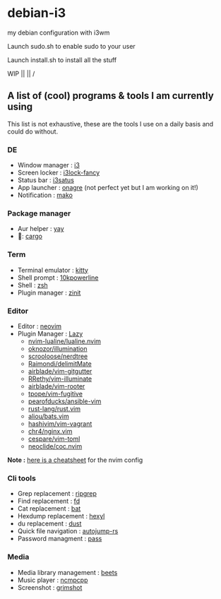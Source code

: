 # debian-i3
my debian configuration with i3wm

Launch sudo.sh to enable sudo to your user

Launch install.sh to install all the stuff

WIP
||
||
\/

## A list of (cool) programs & tools I am currently using   

This list is not exhaustive, these are the tools I use on a daily basis and could do without.

### DE
- Window manager : [i3](https://swaywm.org/)
- Screen locker : [i3lock-fancy](https://github.com/jovanlanik/gtklock)
- Status bar : [i3satus](https://github.com/oknozor/eww)
- App launcher : [onagre](https://github.com/oknozor/onagre) (not perfect yet but I am working on it!)
- Notification : [mako](https://github.com/emersion/mako)

### Package manager
- Aur helper : [yay](https://github.com/Jguer/yay)
- 🦀: [cargo](https://doc.rust-lang.org/cargo/)

### Term
- Terminal emulator : [kitty](https://github.com/jwilm/alacritty)
- Shell prompt : [10kpowerline](https://github.com/starship/starship)
- Shell : [zsh](https://www.zsh.org/)
- Plugin manager : [zinit](https://github.com/zsh-users/antigen)

### Editor
- Editor : [neovim](https://neovim.io/)
- Plugin Manager : [Lazy](https://github.com/junegunn/vim-plug)
    - [nvim-lualine/lualine.nvim](https://github.com/nvim-lualine/lualine)
    - [oknozor/illumination](https://github.com/oknozor/illumination)
    - [scrooloose/nerdtree](https://github.com/scrooloose/nerdtree)
    - [Raimondi/delimitMate](https://github.com/Raimondi/delimitMate)
    - [airblade/vim-gitgutter](https://github.com/airblade/vim-gitgutter)
    - [RRethy/vim-illuminate](https://github.com/RRethy/vim-illuminate)
    - [airblade/vim-rooter](https://github.com/airblade/vim-rooter)
    - [tpope/vim-fugitive](https://github.com/tpope/vim-fugitive)
    - [pearofducks/ansible-vim](https://github.com/pearofducks/ansible-vim)
    - [rust-lang/rust.vim](https://github.com/rust-lang/rust.vim)
    - [aliou/bats.vim](https://github.com/aliou/bats.vim)
    - [hashivim/vim-vagrant](https://github.com/hashivim/vim-vagrant)
    - [chr4/nginx.vim](https://github.com/chr4/nginx.vim)
    - [cespare/vim-toml](https://github.com/cespare/vim-toml)
    - [neoclide/coc.nvim](https://github.com/neoclide/coc.nvim)

**Note :** [here is a cheatsheet](docs/nvim_cheatsheet.md) for the nvim config 

### Cli tools
- Grep replacement : [ripgrep](https://github.com/BurntSushi/ripgrep)
- Find replacement : [fd](https://github.com/sharkdp/fd)
- Cat replacement : [bat](https://github.com/sharkdp/bat) 
- Hexdump replacement : [hexyl](https://github.com/sharkdp/hexyl) 
- du replacement : [dust](https://github.com/bootandy/dust) 
- Quick file navigation : [autojump-rs](https://github.com/xen0n/autojump-rs)
- Password managment : [pass](https://www.passwordstore.org/)

### Media
- Media library management : [beets](http://beets.io/)
- Music player : [ncmpcpp](https://github.com/arybczak/ncmpcpp)
- Screenshot : [grimshot](https://github.com/swaywm/sway/blob/master/contrib/grimshot)


